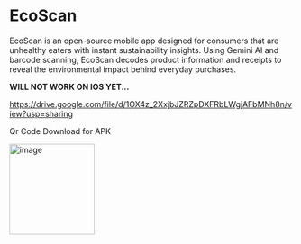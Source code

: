 # EcoScan
EcoScan is an open-source mobile app designed for consumers that are unhealthy eaters with instant sustainability insights. Using Gemini AI and  barcode scanning, EcoScan decodes product information and receipts to reveal the environmental impact behind everyday purchases.

**WILL NOT WORK ON IOS YET...**

https://drive.google.com/file/d/1OX4z_2XxjbJZRZpDXFRbLWgjAFbMNh8n/view?usp=sharing

Qr Code Download for APK 





<img width="151" height="161" alt="image" src="https://github.com/user-attachments/assets/2ac3f5c0-1814-46a9-a3a8-6c82bf478c77" />
